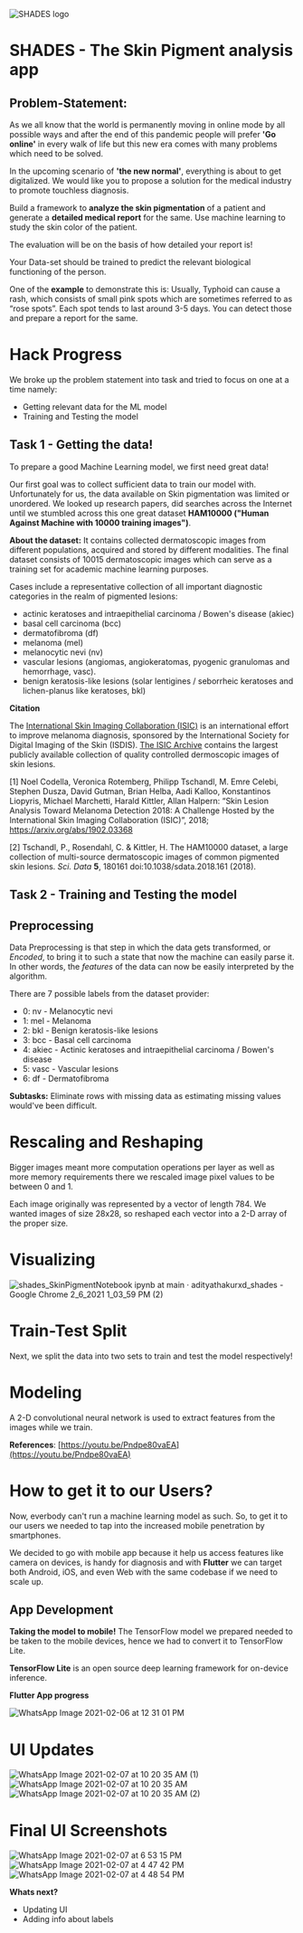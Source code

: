 ![SHADES logo](https://user-images.githubusercontent.com/53579386/107047442-d3028580-67ed-11eb-9e77-f360dc352e12.png)

# SHADES - The Skin Pigment analysis app

## Problem-Statement:

As we all know that the world is permanently moving in online mode by all possible ways and after the end of this pandemic people will prefer **'Go online'** in every walk of life but this new era comes with many problems which need to be solved.

In the upcoming scenario of **'the new normal'**, everything is about to get digitalized. We would like you to propose a solution for the medical industry to promote touchless diagnosis.

Build a framework to **analyze the skin pigmentation** of a patient and generate a **detailed medical report** for the same. Use machine learning to study the skin color of the patient.

The evaluation will be on the basis of how detailed your report is!

Your Data-set should be trained to predict the relevant biological functioning of the person.

One of the **example** to demonstrate this is: Usually, Typhoid can cause a rash, which consists of small pink spots which are sometimes referred to as “rose spots”. Each spot tends to last around 3-5 days. You can detect those and prepare a report for the same.


# Hack Progress
We broke up the problem statement into task and tried to focus on one at a time namely:

 - Getting relevant data for the ML model
 - Training and Testing the model

## Task 1 - Getting the data!
To prepare a good Machine Learning model, we first need great data!

Our first goal was to collect sufficient data to train our model with. Unfortunately for us, the data available on Skin pigmentation was limited or unordered. We looked up research papers, did searches across the Internet until we stumbled across this one great dataset **HAM10000 ("Human Against Machine with 10000 training images")**. 

**About the dataset:**
It contains collected dermatoscopic images from different populations, acquired and stored by different modalities. The final dataset consists of 10015 dermatoscopic images which can serve as a training set for academic machine learning purposes. 

Cases include a representative collection of all important diagnostic categories in the realm of pigmented lesions: 

 - actinic keratoses and intraepithelial carcinoma / Bowen's disease (akiec)
 - basal cell carcinoma (bcc)
 - dermatofibroma (df)
 - melanoma (mel)
 - melanocytic nevi (nv)
 - vascular lesions (angiomas, angiokeratomas, pyogenic granulomas and hemorrhage, vasc).
 -  benign keratosis-like lesions (solar lentigines / seborrheic keratoses and lichen-planus like keratoses, bkl)

**Citation**

The [International Skin Imaging Collaboration (ISIC)](https://isdis.net/isic-project) is an international effort to improve melanoma diagnosis, sponsored by the International Society for Digital Imaging of the Skin (ISDIS). [The ISIC Archive](https://isic-archive.com/) contains the largest publicly available collection of quality controlled dermoscopic images of skin lesions.

[1] Noel Codella, Veronica Rotemberg, Philipp Tschandl, M. Emre Celebi, Stephen Dusza, David Gutman, Brian Helba, Aadi Kalloo, Konstantinos Liopyris, Michael Marchetti, Harald Kittler, Allan Halpern: “Skin Lesion Analysis Toward Melanoma Detection 2018: A Challenge Hosted by the International Skin Imaging Collaboration (ISIC)”, 2018; https://arxiv.org/abs/1902.03368

[2] Tschandl, P., Rosendahl, C. & Kittler, H. The HAM10000 dataset, a large collection of multi-source dermatoscopic images of common pigmented skin lesions.  _Sci. Data_ **5**, 180161 doi:10.1038/sdata.2018.161 (2018).

## Task 2 - Training and Testing the model

## Preprocessing
Data Preprocessing is that step in which the data gets transformed, or _Encoded_, to bring it to such a state that now the machine can easily parse it. In other words, the _features_ of the data can now be easily interpreted by the algorithm.

There are 7 possible labels from the dataset provider:

-   0: nv - Melanocytic nevi
-   1: mel - Melanoma
-   2: bkl - Benign keratosis-like lesions
-   3: bcc - Basal cell carcinoma
-   4: akiec - Actinic keratoses and intraepithelial carcinoma / Bowen's disease
-   5: vasc - Vascular lesions
-   6: df - Dermatofibroma

**Subtasks:**
Eliminate rows with missing data as estimating missing values would've been difficult.

# Rescaling and Reshaping
Bigger images meant more computation operations per layer as well as more memory requirements there we rescaled image pixel values to be between 0 and 1.

Each image originally was represented by a vector of length 784.
We wanted images of size 28x28, so reshaped each vector into a 2-D array of the proper size.

# Visualizing

![shades_SkinPigmentNotebook ipynb at main · adityathakurxd_shades - Google Chrome 2_6_2021 1_03_59 PM (2)](https://user-images.githubusercontent.com/53579386/107112220-f70ca800-687b-11eb-8fd1-71a95a48baf6.png)

# Train-Test Split
Next, we split the data into two sets to train and test the model respectively!

# Modeling
A 2-D convolutional neural network is used to extract features from the images while we train. 

**References**: [https://youtu.be/Pndpe80vaEA](https://youtu.be/Pndpe80vaEA)

# How to get it to our Users?
Now, everbody can't run a machine learning model as such. So, to get it to our users we needed to tap into the increased mobile penetration by smartphones.

We decided to go with mobile app because it help us access features like camera on devices, is handy for diagnosis and with **Flutter** we can target both Android, iOS, and even Web with the same codebase if we need to scale up.

## App Development

**Taking the model to mobile!** 
The TensorFlow model we prepared needed to be taken to the mobile devices, hence we had to convert it to TensorFlow Lite.

**TensorFlow Lite** is an open source deep learning framework for on-device inference.

**Flutter App progress**

![WhatsApp Image 2021-02-06 at 12 31 01 PM](https://user-images.githubusercontent.com/53579386/107112720-b020b180-687f-11eb-8f96-63b7fc9078a6.jpeg)

# UI Updates

![WhatsApp Image 2021-02-07 at 10 20 35 AM (1)](https://user-images.githubusercontent.com/53579386/107137006-3dbada80-692e-11eb-9d74-ccd47af30b19.jpeg)
![WhatsApp Image 2021-02-07 at 10 20 35 AM](https://user-images.githubusercontent.com/53579386/107137007-3eec0780-692e-11eb-97b6-1b8edeb98061.jpeg)
![WhatsApp Image 2021-02-07 at 10 20 35 AM (2)](https://user-images.githubusercontent.com/53579386/107137009-3f849e00-692e-11eb-9054-12c4f604487c.jpeg)

# Final UI Screenshots
![WhatsApp Image 2021-02-07 at 6 53 15 PM](https://user-images.githubusercontent.com/53579386/107155563-22d47e80-699f-11eb-9ff0-bdb16b24fce5.jpeg)
![WhatsApp Image 2021-02-07 at 4 47 42 PM](https://user-images.githubusercontent.com/53579386/107155564-2405ab80-699f-11eb-92a7-5292a434ca4f.jpeg)
![WhatsApp Image 2021-02-07 at 4 48 54 PM](https://user-images.githubusercontent.com/53579386/107155565-2536d880-699f-11eb-9b1b-35922a6c41b9.jpeg)


**Whats next?** 

 - Updating UI
 - Adding info about labels
